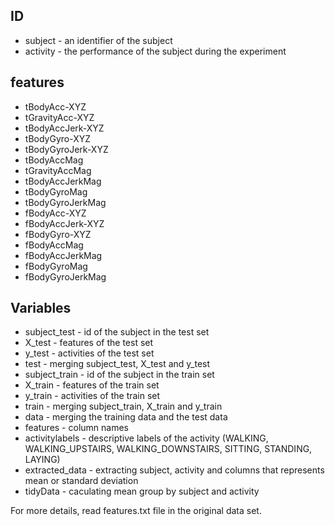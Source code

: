 ## ID
* subject - an identifier of the subject
* activity - the performance of the subject during the experiment

## features
* tBodyAcc-XYZ
* tGravityAcc-XYZ
* tBodyAccJerk-XYZ
* tBodyGyro-XYZ
* tBodyGyroJerk-XYZ
* tBodyAccMag
* tGravityAccMag
* tBodyAccJerkMag
* tBodyGyroMag
* tBodyGyroJerkMag
* fBodyAcc-XYZ
* fBodyAccJerk-XYZ
* fBodyGyro-XYZ
* fBodyAccMag
* fBodyAccJerkMag
* fBodyGyroMag
* fBodyGyroJerkMag

## Variables

* subject_test - id of the subject in the test set
* X_test - features of the test set
* y_test - activities of the test set
* test - merging subject_test, X_test and y_test
* subject_train - id of the subject in the train set
* X_train - features of the train set
* y_train - activities of the train set
* train - merging subject_train, X_train and y_train
* data - merging the training data and the test data
* features - column names
* activitylabels - descriptive labels of the activity (WALKING, WALKING_UPSTAIRS, WALKING_DOWNSTAIRS, SITTING, STANDING, LAYING)
* extracted_data - extracting subject, activity and columns that represents mean or standard deviation
* tidyData - caculating mean group by subject and activity

			


For more details, read features.txt file in the original data set.
